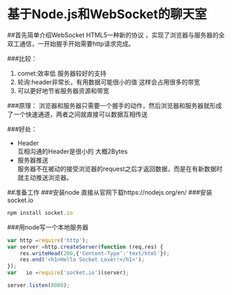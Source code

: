 基于Node.js和WebSocket的聊天室
===========================================================
##首先简单介绍WebSocket
  HTML5一种新的协议 ，实现了浏览器与服务器的全双工通信，一开始握手开始需要http请求完成。

###比较：
1.  comet:效率低  服务器较好的支持
2.  轮询:header非常长，有用数据可能很小的值  这样会占用很多的带宽
3.  可以更好地节省服务器资源和带宽 

###原理：
  浏览器和服务器只需要一个握手的动作，然后浏览器和服务器就形成了一个快速通道，两者之间就直接可以数据互相传送

###好处：
- Header  
  互相沟通的Header是很小的 大概2Bytes
- 服务器推送  
  服务器不在被动的接受浏览器的request之后才返回数据，而是在有新数据时就主动推送浏览器。

##准备工作
###安装node
直接从官网下载https://nodejs.org/en/
###安装socket.io 
```javascript
npm install socket.io
```
###用node写一个本地服务器
```javascript
var http =require('http');
var server =http.createServer(function (req,res) {
    res.writeHead(200,{'Content-Type':'text/html'});
    res.end('<h1>Hello Socket Lover!</h1>');
});
var   io =require('socket.io')(server);

server.listen(8080);
```

